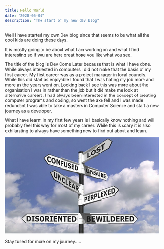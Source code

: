 ```yaml
---
title: Hello World
date: "2020-05-04"
description: "The start of my new dev blog"
---
```


Well I have started my own Dev blog since that seems to be what all the cool kids are doing these days.

It is mostly going to be about what I am working on and what I find interesting so if you are here great hope you like what you see.

The title of the blog is Dev Come Later because that is what I have done. While always interested in computers I did not make that the basis of my first career. My first career was as a project manager in local councils. While this did start as enjoyable I found that I was hating my job more and more as the years went on. Looking back I see this was more about the organisation I was in rather than the job but it did make me look at alternative careers. I had always been interested in the concept of creating computer programs and coding, so went the axe fell and I was made redundant I was able to take a masters in Computer Science and start a new journey as a developer.

What I have learnt in my first few years is I basically know nothing and will probably feel this way for most of my career. While this is scary it is also exhilarating to always have something new to find out about and learn. 



![Confusion sign](careerchange.jpg)

Stay tuned for more on my journey.....